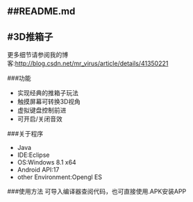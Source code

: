 ##README.md 
-------------
#3D推箱子
-------------

更多细节请参阅我的博客:http://blog.csdn.net/mr_virus/article/details/41350221

###功能
- 实现经典的推箱子玩法
- 触摸屏幕可转换3D视角
- 虚拟键盘控制前进
- 可开启/关闭音效


###关于程序
- Java
- IDE:Eclipse
- OS:Windows 8.1 x64
- Android API:17
- other Environment:Opengl ES

###使用方法
可导入编译器查阅代码，也可直接使用.APK安装APP
